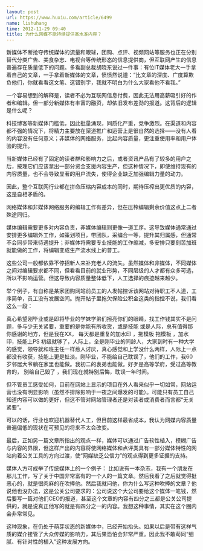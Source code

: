 ```yaml
---
layout: post
url: https://www.huxiu.com/article/6499
name: lishuhang
time: 2012-11-29 09:40
title: 为什么网媒不能持续提供高水准内容？
---
```

新媒体不断抢夺传统媒体的流量和眼球，团购、点评、视频网站等服务也正在分别替代分类广告、美食杂志、电视台等传统形态的信息提供商，但互联网产生的信息普遍存在质量低下的问题。多看副总裁胡晓东说过一件事：有位IT媒体老大一手拿着自己的文章，一手拿着新媒体的文章，愤愤然说道：“比文章的深度、广度算欺负他们，你就看看这文笔、这错别字，我就不明白为什么大家看他不看我。”

一个容易想到的解释是，读者不必为互联网信息付费，因此无法用高薪吸引好的作者和编辑。但一部分新媒体有丰富的融资，却依旧发布差劲的报道。这背后的逻辑是什么呢？

科技博客等新媒体门槛低，因此批量涌现，同质化严重，竞争激烈。在渠道和内容都不强的情况下，将精力主要放在渠道推广和运营上是很自然的选择——没有人看的内容没有任何意义；非媒体的网络服务，比起内容质量，更注重使用率和用户体验的提升。

当新媒体已经有了固定的读者群和影响力之后，或者资讯产品有了较多的用户之后，按理它们应该拿出一部分资金支援内容生产，但这种情况下，即使维持现有的内容质量，也不会导致显著的用户流失，使得企业缺乏加强编辑力量的动力。

因此，整个互联网行业都在拼命压缩内容成本的同时，期待压榨出更优质的内容，这是自相矛盾的。

网络媒体和非媒体网络服务的编辑工作有差异，但在压榨编辑剩余价值这点上二者殊途同归。

媒体编辑需要更多对内容负责，非媒体编辑则更像一道工序。这导致媒体通常通过安排更多编辑外工作，如策划项目，带团队，采编合一等，提升其归属感，但通常不会同步带来待遇提升；非媒体将需要专业技能的工作缩减，多安排只要刻苦加班就能做的工作，将编辑变成生产流水线上的普工。

这些公司一般都依靠不停招新人来补充老人的流失。虽然媒体和非媒体，不同媒体之间对编辑要求都不同，但看看目前的就业形势，不同层级的人才都有众多可选，所以不影响运营。但这导致内容质量整体低下，人工选择的痕迹越来越少。

举个例子，有自称是某家团购网站前员工的人发帖控诉该网站对待职工不人道，工序简单，员工没有发展空间。抛开帖子里拖欠保险公积金这类的指控不说，我们看这么一段：

真心希望刚毕业或是即将毕业的学妹学弟们擦亮你们的眼睛，找工作钱其实不是问题，多与少无关紧要，重要的是你能有所收货，或是技能 或是人际，总有值得那你感谢的地方，但是我在XX， 每天都是重复的加水印 ，拖模板 拖模板 ，加水印，技能上PS 初级就够了，人际上，全是刚毕业的同龄人，大家到时有一种大学的感觉，领导就和班主任一样惹人讨厌，真心感觉和上学没什么两样，人际上一点都没有收获，技能上更是扯淡。刚毕业，不能给自己耽误了，他们的工作，我60岁邻居大爷躺在家里也能做。我初二的表弟也能做。好歹是高等学府，受过高等教育的， 别给自己毁了 ，我们现在就特别后悔，耽误一年时间。

但不管员工感受如何，目前在网站上显示的项目在外人看来似乎一切如常，网站运营也没有明显影响（虽然不排除影响于一夜之间爆发的可能）。可能只有员工自己知道内容可以做的更好，但这不管对网站管理者还是对读者或消费者而言都“无关紧要”。

可以的话，行业也欢迎机器替代人工，但目前这样最省成本，我认为网媒内容质量普遍偏低的现状在可预见的将来不太会改变。

最后，正如另一篇文章所指出的观点一样，媒体可以通过广告软性植入，模糊广告与内容的界限，但这样产出的内容将使网络媒体和点评类具有一部分媒体特性的网站向着公关工具的方向过渡，使“网媒缺乏公信力”的观点得到更多证据的支持。

媒体人方可成举了传统媒体上的一个例子： 比如说有一本杂志，我有一个朋友在那儿工作，写了关于中国非常富有的一个人的一篇文章。然后我看了之后就觉得挺恶心的，就是很肉麻的在吹捧他。然后我就问他，你为什么写这种吹捧的文章？他说他也没办法，这是公关公司要求的：公司说这个大公司要给这个媒体一笔钱，然后要写一篇对他们CEO的报道，甚至这个文章的内容有四分之三都是公关公司提供的，就是说真正他写的就是有四分之一的内容。我想这种事情，其实在这个圈内会非常常见。

这种现象，在仍处于萌芽状态的新媒体中，已经开始抬头。如果以后是带有这样气质的媒介接管了大众传媒的影响力，其后果恐怕会非常严重。因此我不敢苟同“细腻、有针对性的植入”这种发展方向。

